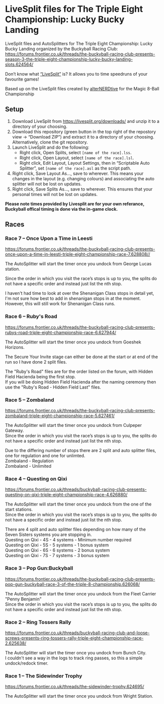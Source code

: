 # LiveSplit files for The Triple Eight Championship: Lucky Bucky Landing

LiveSplit files and AutoSplitters for The Triple Eight Championship: Lucky Bucky Landing organized by the Buckyball Racing Club: <https://forums.frontier.co.uk/threads/the-buckyball-racing-club-presents-season-3-the-triple-eight-championship-lucky-bucky-landing-slots.624564/>

Don’t know what [“LiveSplit”](https://livesplit.org) is? It allows you to time speedruns of your favourite games!

Based up on the LiveSplit files created by [alterNERDtive](https://github.com/alterNERDtive/LiveSplit-Elite-Magic-8-Ball-Championship) for the Magic 8-Ball Championship 

## Setup

1. Download LiveSplit from <https://livesplit.org/downloads/> and unzip it to a directory of your choosing.
2. Download this repository (green button in the top right of the repostory view → “Download ZIP”) and extract it to a directory of your choosing. Alternatively, clone the git repository.
3. Launch LiveSplit and do the following:
   - Right click, Open Splits, select `[name of the race].lss`.
   - Right click, Open Layout, select `[name of the race].lsl`.
   - Right click, Edit Layout, Layout Settings, then in “Scriptable Auto Splitter”, set `[name of the race].asl` as the script path.
4. Right click, Save Layout As…, save to wherever. This means your changes in the layout (e.g. changing colours) and associating the auto splitter will not be lost on updates.
5. Right click, Save Splits As…, save to wherever. This ensures that your personal times will not be lost on updates.

**Please note times provided by Livesplit are for your own referance, Buckyball offical timing is done via the in-game clock.**


## Races

### Race 7 – Once Upon a Time in Leesti

<https://forums.frontier.co.uk/threads/the-buckyball-racing-club-presents-once-upon-a-time-in-leesti-triple-eight-championship-race-7.628808//>

The AutoSplitter will start the timer once you undock from George Lucas station.   

Since the order in which you visit the race’s stops is up to you, the splits do not have a specific order and instead just list the nth stop.   

I haven't had time to look at over the Shenanigan Class stops in detail yet, I'm not sure how best to add in shenanigan stops in at the moment.   
However, this will still work for Shenanigan Class runs.   



### Race 6 – Ruby's Road

<https://forums.frontier.co.uk/threads/the-buckyball-racing-club-presents-rubys-road-triple-eight-championship-race-6.627944/>

The AutoSplitter will start the timer once you undock from Goeshek Horizons.   

The Secure Your Invite stage can either be done at the start or at end of the run so I have done 2 split files.   

The "Ruby's Road" files are for the order listed on the forum, with Hidden Field Hacienda being the first stop.   
If you will be doing Hidden Field Hacienda after the naming ceremony then use the "Ruby's Road - Hidden Field Last" files.   


### Race 5 – Zombaland

<https://forums.frontier.co.uk/threads/the-buckyball-racing-club-presents-zombaland-triple-eight-championship-race-5.627461/>

The AutoSplitter will start the timer once you undock from Culpeper Gateway.   
Since the order in which you visit the race’s stops is up to you, the splits do not have a specific order and instead just list the nth stop.   

Due to the differing number of stops there are 2 split and auto splitter files, one for regulation and one for unlimted.   
Zombaland - Regulation   
Zombaland - Unlimited   


### Race 4 – Questing on Qixi

<https://forums.frontier.co.uk/threads/buckyball-racing-club-presents-questing-on-qixi-triple-eight-championship-race-4.626880/>

The AutoSplitter will start the timer once you undock from the one of the start stations.   
Since the order in which you visit the race’s stops is up to you, the splits do not have a specific order and instead just list the nth stop.   

There are 4 split and auto splitter files depending on how many of the Seven Sisters systems you are stopping in.   
Questing on Qixi - 4S - 4 systems - Minimum number required   
Questing on Qixi - 5S - 5 systems - 1 bonus system   
Questing on Qixi - 6S - 6 systems - 2 bonus system   
Questing on Qixi - 7S - 7 systems - 3 bonus system   

### Race 3 – Pop Gun:Buckyball

<https://forums.frontier.co.uk/threads/the-buckyball-racing-club-presents-pop-gun-buckyball-race-3-of-the-triple-8-championship.626068/>

The AutoSplitter will start the timer once you undock from the Fleet Carrier "Penny Benjamin"   
Since the order in which you visit the race’s stops is up to you, the splits do not have a specific order and instead just list the nth stop.   

### Race 2 – Ring Tossers Rally

<https://forums.frontier.co.uk/threads/buckyball-racing-club-and-loose-screws-presents-ring-tossers-rally-triple-eight-championship-race-2.625638/>

The AutoSplitter will start the timer once you undock from Bunch City.   
I couldn't see a way in the logs to track ring passes, so this a simple undock/redock timer.   


### Race 1 – The Sidewinder Trophy

<https://forums.frontier.co.uk/threads/the-sidewinder-trophy.624695/>

The AutoSplitter will start the timer once you undock from Wright Station.   





